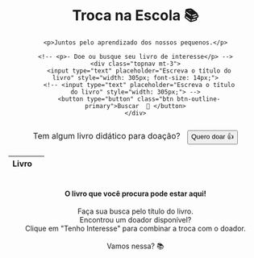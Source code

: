 <center>
  <div class="text-center" style="width: 80%;">
    <h1>Troca na Escola 📚</h1>

    <p>Juntos pelo aprendizado dos nossos pequenos.</p>

    <!-- <p>- Doe ou busque seu livro de interesse</p> -->
    <div class="topnav mt-3">
      <input type="text" placeholder="Escreva o título do livro" style="width: 305px; font-size: 14px;">
      <!-- <input type="text" placeholder="Escreva o título do livro" style="width: 305px;"> -->
      <button type="button" class="btn btn-outline-primary">Buscar  🔎 </button>
    </div>
  </div>
  <div class="text-center">
  <p style="display: inline-block; margin-right: 10px;"><span style="font-size: 1rem;">Tem algum livro didático para doação?</span></p>
  <button type="button" class="btn btn-primary" onclick="window.location.href='/donate'">Quero doar 👍</button>
</div>

  <table class="card-table table">
    <thead id="search-header">
      <tr>
        <th scope="col"><center>Livro</center></th>
        <th scope="col"><center></center></th>
      </tr>
    </thead>
    <tbody id="search-results">
      <!-- Search results will be appended here -->
    </tbody>
  </table>
</div>

</center>
<center><div class="card" style="width: 40rem;"></center>
  <div class="card-header">
    <center><h4><br>O livro que você procura pode estar aqui!</h4></center>
    <center><p>Faça sua busca pelo título do livro.<br>Encontrou um doador disponível?<br>Clique em "Tenho Interesse" para combinar a troca com o doador.<br><br>Vamos nessa? 📚</p></center>
  </div>

<script>
// Determine the base URL depending on the environment (production or development)
var BASE_URL = '';
if (window.location.hostname === "localhost" || window.location.hostname === "0.0.0.0") {
    BASE_URL = 'http://0.0.0.0:5001';
} else {
    BASE_URL = 'https://be-troca-na-escola.herokuapp.com';
}

function hideSearchCard() {
    const searchCard = document.querySelector('.card');
    const searchHeader = document.querySelector('#search-header');
    searchCard.style.display = 'none';
    searchHeader.style.display = 'none';
}

hideSearchCard();

async function sendEmail(donationId) {
    // Fetch donation details
    const donationResponse = await fetch(`${BASE_URL}/api/donations?donation_id=${donationId}`);
    const donationData = await donationResponse.json();
    const userId = donationData.data[0].relationships.owner.id;
    const bookName = donationData.data[0].attributes.name;

    // Fetch user details
    const userResponse = await fetch(`${BASE_URL}/api/users?user_id=${userId}`);
    const userData = await userResponse.json();
    const recipient_email = userData.data[0].attributes.email;
    const recipient_name = userData.data[0].attributes.name;

    // Collect person's name and email
    const person_name = prompt("Por favor digite seu nome de contato:");
    const person_contact = prompt("Por favor, entre com seu contato (email ou celular):");

    // Send email
    const response = await fetch("/send-email", {
        method: "POST",
        headers: {
            "Content-Type": "application/json",
        },
        body: JSON.stringify({
            recipient_email: recipient_email,
            message: `Olá "${recipient_name}",  ${person_name}  com o contato (email ou celular): ${person_contact} está interessado no livro: "${bookName}". Basta agora entrar em contato com essa pessoa para vocês combinarem a troca! Boa troca - \n\n Time Troca Na Escola`,
        }),
    });

    if (response.ok) {
        alert("Email enviado! Agora é só aguardar o retorno da pessoa doadora :)");
    } else {
        alert("Failed to send email.");
    }
}

function performSearch() {
    document.querySelector('.card').style.display = 'block';
    document.querySelector('#search-header').style.display = 'table-header-group';

    async function fetchData() {
        const query = document.querySelector('input[type="text"]').value;
        const response = await fetch(`${BASE_URL}/api/donations?name=${query}`);
        const results = await response.json();
        const tableBody = document.querySelector('#search-results');
        tableBody.innerHTML = '';

        results.data.forEach(result => {
            const row = document.createElement('tr');
            const name = document.createElement('td');
            const userid = document.createElement('td');

            // Move the emailBtn creation here
            const emailBtn = document.createElement('td');
            const button = document.createElement('button');
            button.textContent = "Tenho interesse✨";
            button.className = "btn btn-primary";
            button.onclick = () => sendEmail(result.id);
            
            const centerElement = document.createElement('center');
            centerElement.appendChild(button);
            //emailBtn.appendChild(button);
            emailBtn.appendChild(centerElement);

            name.innerHTML = `<center>${result.attributes.name}</center>`;
            //userid.innerHTML = `<center><a href="#" onclick="sendEmail('${result.relationships.owner.email}')">${result.relationships.owner.id}</a></center>`;
            userid.innerHTML = `<center>${result.relationships.owner.id}</center>`;

            row.appendChild(name);
            //row.appendChild(userid);
            row.appendChild(emailBtn); // Add the email button to the row
            tableBody.appendChild(row);
        });
    }

    fetchData();
}

document.querySelector('.btn-outline-primary').addEventListener('click', performSearch);
document.querySelector('input[type="text"]').addEventListener('keydown', (event) => {
    if (event.key === 'Enter') {
        performSearch();
    }
});
</script>

